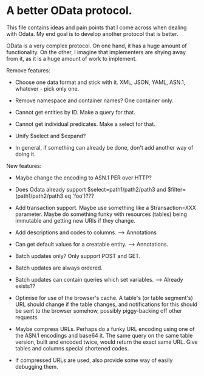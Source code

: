 # A better OData protocol.

This file contains ideas and pain points that I come across when dealing with Odata. My end goal is to develop
another protocol that is better.

OData is a very complex protocol. On one hand, it has a huge amount of functionality. On the other, I imagine that
implementers are shying away from it, as it is a huge amount of work to implement.

Remove features:

* Choose one data format and stick with it. XML, JSON, YAML, ASN.1, whatever - pick only one. 

* Remove namespace and container names? One container only.

* Cannot get entities by ID. Make a query for that.

* Cannot get individual predicates. Make a select for that.

* Unify $select and $expand?

* In general, if something can already be done, don't add another way of doing it.


New features:

* Maybe change the encoding to ASN.1 PER over HTTP? 

* Does Odata already support $select=path1/path2/path3 and $filter=(path1/path2/path3 eq 'foo')???

* Add transaction support. Maybe use something like a $transaction=XXX parameter. Maybe do something funky with 
  resources (tables) being immutable and getting new URIs if they change. 

* Add descriptions and codes to columns. --> Annotations

* Can get default values for a creatable entity. --> Annotations.

* Batch updates only? Only support POST and GET.

* Batch updates are always ordered. 

* Batch updates can contain queries which set variables. --> Already exists??

* Optimise for use of the browser's cache. A table's (or table segment's) URL should change if the table changes, and
  notifications for this should be sent to the browser somehow, possibly piggy-backing off other requests.
  
* Maybe compress URLs. Perhaps do a funky URL encoding using one of the ASN.1 encodings and base64 it. The same 
  query on the same table version, built and encoded twice, would return the exact same URL. Give tables and columns
  special shortened codes.
  
* If compressed URLs are used, also provide some way of easily debugging them. 
  